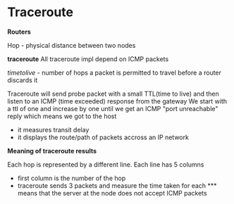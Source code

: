 # Traceroute 
__Routers__

Hop - physical distance between two nodes

__traceroute__
All traceroute impl depend on ICMP packets

_timetolive_ - number of hops a packet is permitted to travel before a router discards it

Traceroute will send probe packet with a small TTL(time to live) and then listen to an ICMP (time exceeded) response from the gateway
We start with a ttl of one and increase by one until we get an ICMP "port unreachable" reply which means we got to the host

- it measures transit delay
- it displays the route/path of packets accross an IP
 network

**Meaning of traceroute results**

Each hop is represented by a different line.
Each line has 5 columns

- first column is the number of the hop
- traceroute sends 3 packets and measure the time taken for each
*** means that the server at the node does not accept ICMP packets
